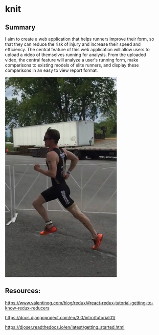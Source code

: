# knit
## Summary
I aim to create a web application that helps runners improve their form, so that they can reduce the risk of injury and increase their speed and efficiency. The central feature of this web application will allow users to upload a video of themselves running for analysis. From the uploaded video, the central feature will analyze a user's running form, make comparisons to existing models of elite runners, and display these comparisons in an easy to view report format.

![](./documentation/images/max_running.png)

## Resources:
https://www.valentinog.com/blog/redux/#react-redux-tutorial-getting-to-know-redux-reducers

https://docs.djangoproject.com/en/3.0/intro/tutorial01/

https://djoser.readthedocs.io/en/latest/getting_started.html